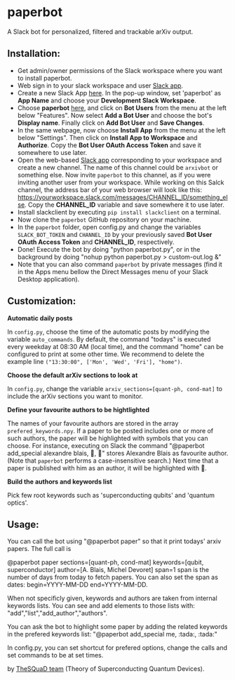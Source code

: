 # paperbot
A Slack bot for personalized, filtered and trackable arXiv output.

## Installation:
- Get admin/owner permissions of the Slack workspace where you want to install paperbot. 
- Web sign in to your slack workspace and user [Slack app](https://slack.com).
- Create a new Slack App [here](https://api.slack.com/apps?new_app=1). In the pop-up window, set 'paperbot' as **App Name** and choose your **Development Slack Workspace**. 
- Choose **paperbot** [here](https://api.slack.com/apps/), and click on **Bot Users** from the menu at the left below "Features". Now select **Add a Bot User** and choose the bot's **Display name**. Finally click on **Add Bot User** and **Save Changes**.
- In the same webpage, now choose **Install App** from the menu at the left below "Settings". Then click on **Install App to Workspace** and **Authorize**. Copy the **Bot User OAuth Access Token** and save it somewhere to use later. 
- Open the web-based [Slack app](https://slack.com) corresponding to your workspace and create a new channel. The name of this channel could be `arxivbot` or something else. Now invite `paperbot` to this channel, as if you were inviting another user from your workspace. While working on this Salck channel, the address bar of your web browser will look like this: https://yourworkspace.slack.com/messages/CHANNEL_ID/something_else. Copy the **CHANNEL_ID** variable and save somewhere it to use later.
- Install slackclient by executing `pip install slackclient` on a terminal.
- Now clone the `paperbot` GitHub repository on your machine. 
- In the `paperbot` folder, open config.py and change the variables `SLACK_BOT_TOKEN` and `CHANNEL_ID` by your previously saved **Bot User OAuth Access Token** and **CHANNEL_ID**, respectively.
- Done! Execute the bot by doing "python paperbot.py", or in the background by doing "nohup python paperbot.py > custom-out.log &"
- Note that you can also command `paperbot` by private messages (find it in the Apps menu bellow the Direct Messages menu of your Slack Desktop application).

## Customization:

**Automatic daily posts**

In `config.py`, choose the time of the automatic posts by modifying the variable `auto_commands`. By default, the command "todays" is executed every weekday at 08:30 AM (local time), and the command "home" can be configured to print at some other time. We recommend to delete the example line `("13:30:00", ['Mon', 'Wed', 'Fri'], "home")`.

**Choose the default arXiv sections to look at**

In `config.py`, change the variable `arxiv_sections=[quant-ph, cond-mat]` to include the arXiv sections you want to monitor.

**Define your favourite authors to be hightlighted**

The names of your favourite authors are stored in the array `prefered_keywords.npy`. If a paper to be posted includes one or more of such authors, the paper will be highlighted with symbols that you can choose. For instance, executing on Slack the command "@paperbot add_special alexandre blais, :tada:, :tada:" stores Alexandre Blais as favourite author. (Note that `paperbot` performs a case-insensitive search.) Next time that a paper is published with him as an author, it will be highlighted with :tada:. 

**Build the authors and keywords list**

Pick few root keywords such as 'superconducting qubits' and 'quantum optics'.

## Usage:
You can call the bot using "@paperbot paper" so that it print todays' arxiv
papers. The full call is

@paperbot paper sections=[quant-ph, cond-mat] keywords=[qubit, superconductor]
author=[A. Blais, Michel Devoret] span=1
span is the number of days from today to fetch papers.
You can also set the span as dates: begin=YYYY-MM-DD end=YYYY-MM-DD.

When not specificly given, keywords and authors are taken from internal keywords lists.
You can see and add elements to those lists with: "add","list","add_author","authors".

You can ask the bot to highlight some paper by adding the related keywords
in the prefered keywords list:
"@paperbot add_special me, \:tada:, \:tada:"

In config.py, you can set shortcut for prefered options, change the calls
and set commands to be at set times.

by [TheSQuaD team](https://www.physique.usherbrooke.ca/blais/index.php?sec=accueil&lan=EN) (Theory of Superconducting Quantum Devices).
